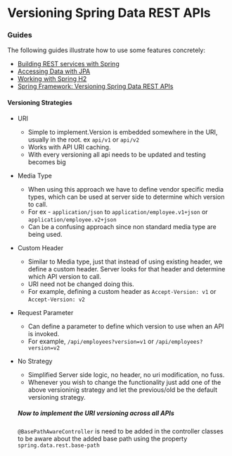 # Versioning Spring Data REST APIs

### Guides
The following guides illustrate how to use some features concretely:

* [Building REST services with Spring](https://spring.io/guides/tutorials/bookmarks/)
* [Accessing Data with JPA](https://spring.io/guides/gs/accessing-data-jpa/)
* [Working with Spring H2](https://www.baeldung.com/spring-boot-h2-database)
* [Spring Framework: Versioning Spring Data REST APIs](https://app.pluralsight.com/library/courses/spring-framework-versioning-spring-data-rest-apis)

#### Versioning Strategies
- URI
    - Simple to implement.Version is embedded somewhere in the URI, usually in the root. ex `api/v1` or `api/v2`
    - Works with API URI caching.
    - With every versioning all api needs to be updated and testing becomes big
- Media Type
    - When using this approach we have to define vendor specific media types, which can be used at server side
    to determine which version to call.
    - For ex - `application/json` to `application/employee.v1+json` or `application/employee.v2+json`
    - Can be a confusing approach since non standard media type are being used.
- Custom Header
    - Similar to Media type, just that instead of using existing header, we define a custom header.
    Server looks for that header and determine which API version to call.
    - URI need not be changed doing this.
    - For example, defining a custom header as `Accept-Version: v1` or `Accept-Version: v2`
- Request Parameter
    - Can define a parameter to define which version to use when an API is invoked.
    - For example, `/api/employees?version=v1` or `/api/employees?version=v2`
- No Strategy
    - Simplified Server side logic, no header, no uri modification, no fuss.
    - Whenever you wish to change the functionality just add one of the above versioninig strategy
    and let the previous/old be the default versioning strategy.
    
    ##### Now to implement the URI versioning across all APIs
    `@BasePathAwareController` is need to be added in the controller classes to be aware about the added 
    base path using the property `spring.data.rest.base-path`
